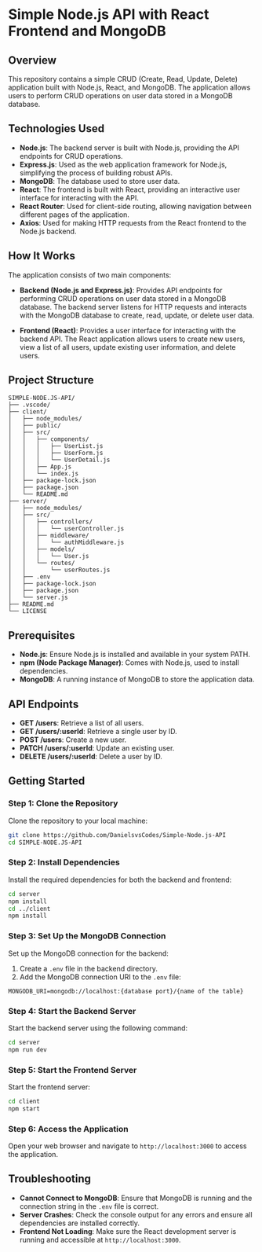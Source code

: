 # Simple Node.js API with React Frontend and MongoDB

## Overview

This repository contains a simple CRUD (Create, Read, Update, Delete) application built with Node.js, React, and MongoDB. The application allows users to perform CRUD operations on user data stored in a MongoDB database.

## Technologies Used

- **Node.js**: The backend server is built with Node.js, providing the API endpoints for CRUD operations.
- **Express.js**: Used as the web application framework for Node.js, simplifying the process of building robust APIs.
- **MongoDB**: The database used to store user data.
- **React**: The frontend is built with React, providing an interactive user interface for interacting with the API.
- **React Router**: Used for client-side routing, allowing navigation between different pages of the application.
- **Axios**: Used for making HTTP requests from the React frontend to the Node.js backend.

## How It Works

The application consists of two main components:

- **Backend (Node.js and Express.js)**: Provides API endpoints for performing CRUD operations on user data stored in a MongoDB database. The backend server listens for HTTP requests and interacts with the MongoDB database to create, read, update, or delete user data.
  
- **Frontend (React)**: Provides a user interface for interacting with the backend API. The React application allows users to create new users, view a list of all users, update existing user information, and delete users.

## Project Structure

```plaintext
SIMPLE-NODE.JS-API/
├── .vscode/
├── client/
│   ├── node_modules/
│   ├── public/
│   ├── src/
│   │   ├── components/
│   │   │   ├── UserList.js
│   │   │   ├── UserForm.js
│   │   │   └── UserDetail.js
│   │   ├── App.js
│   │   └── index.js
│   ├── package-lock.json
│   ├── package.json
│   └── README.md
├── server/
│   ├── node_modules/
│   ├── src/
│   │   ├── controllers/
│   │   │   └── userController.js
│   │   ├── middleware/
│   │   │   └── authMiddleware.js
│   │   ├── models/
│   │   │   └── User.js
│   │   └── routes/
│   │       └── userRoutes.js
│   ├── .env
│   ├── package-lock.json
│   ├── package.json
│   └── server.js
├── README.md
└── LICENSE
```

## Prerequisites

- **Node.js**: Ensure Node.js is installed and available in your system PATH.
- **npm (Node Package Manager)**: Comes with Node.js, used to install dependencies.
- **MongoDB**: A running instance of MongoDB to store the application data.

## API Endpoints

- **GET /users**: Retrieve a list of all users.
- **GET /users/:userId**: Retrieve a single user by ID.
- **POST /users**: Create a new user.
- **PATCH /users/:userId**: Update an existing user.
- **DELETE /users/:userId**: Delete a user by ID.

## Getting Started

### Step 1: Clone the Repository

Clone the repository to your local machine:

```bash
git clone https://github.com/DanielsvsCodes/Simple-Node.js-API
cd SIMPLE-NODE.JS-API
```

### Step 2: Install Dependencies

Install the required dependencies for both the backend and frontend:

```bash
cd server
npm install
cd ../client
npm install
```

### Step 3: Set Up the MongoDB Connection

Set up the MongoDB connection for the backend:

1. Create a `.env` file in the backend directory.
2. Add the MongoDB connection URI to the `.env` file:

```plaintext
MONGODB_URI=mongodb://localhost:{database port}/{name of the table}
```

### Step 4: Start the Backend Server

Start the backend server using the following command:

```bash
cd server
npm run dev
```

### Step 5: Start the Frontend Server

Start the frontend server:

```bash
cd client
npm start
```

### Step 6: Access the Application

Open your web browser and navigate to `http://localhost:3000` to access the application.

## Troubleshooting

- **Cannot Connect to MongoDB**: Ensure that MongoDB is running and the connection string in the `.env` file is correct.
- **Server Crashes**: Check the console output for any errors and ensure all dependencies are installed correctly.
- **Frontend Not Loading**: Make sure the React development server is running and accessible at `http://localhost:3000`.

